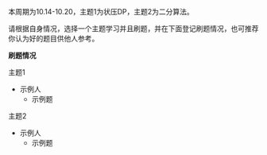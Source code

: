 本周期为10.14-10.20，主题1为状压DP，主题2为二分算法。

请根据自身情况，选择一个主题学习并且刷题，并在下面登记刷题情况，也可推荐你认为好的题目供他人参考。

**刷题情况**

主题1

- 示例人
  - 示例题

主题2

- 示例人
  - 示例题